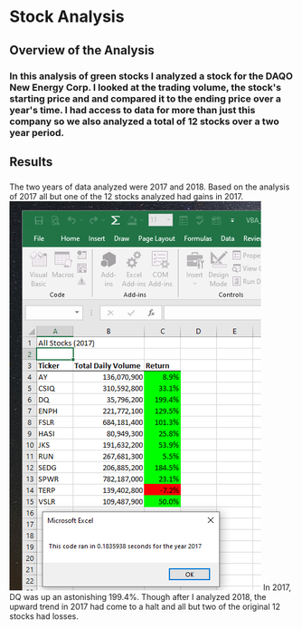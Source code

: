 # Stock Analysis
## Overview of the Analysis
### In this analysis of green stocks I analyzed a stock for the DAQO New Energy Corp. I looked at the trading volume, the stock's starting price and and compared it to the ending price over a year's time. I had access to data for more than just this company so we also analyzed a total of 12 stocks over a two year period. 
## Results
### 
The two years of data analyzed were 2017 and 2018. Based on the analysis of 2017 all but one of the 12 stocks analyzed had gains in 2017. 
![](https://github.com/ryanstaudhammer/Stock_Analysis/blob/main/Resources/VBA_Challenge_2017.png)
In 2017, DQ was up an astonishing 199.4%. Though after I analyzed 2018, the upward trend in 2017 had come to a halt and all but two of the original 12 stocks had losses. 
